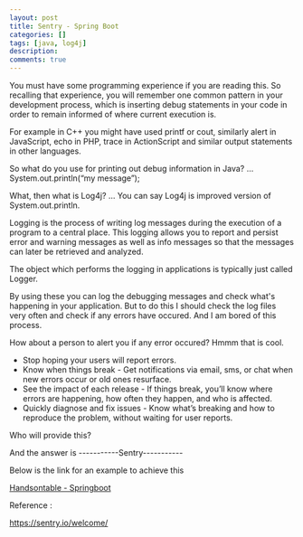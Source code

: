 ```yaml
---
layout: post
title: Sentry - Spring Boot
categories: []
tags: [java, log4j]
description: 
comments: true
---
```


You must have some programming experience if you are reading this. So recalling that experience, you will remember one common pattern in your development process, which is inserting debug statements in your code in order to remain informed of where current execution is.

For example in C++ you might have used printf or cout, similarly alert in JavaScript, echo in PHP, trace in ActionScript and similar output statements in other languages.

So what do you use for printing out debug information in Java? … System.out.println(“my message”);

What, then what is Log4j? … You can say Log4j is improved version of System.out.println.

Logging is the process of writing log messages during the execution of a program to a central place. This logging allows you to report and persist error and warning messages as well as info messages so that the messages can later be retrieved and analyzed.

The object which performs the logging in applications is typically just called Logger.

By using these you can log the debugging messages and check what's happening in your application. But to do this I should check the log files very often and check if any errors have occured. And I am bored of this process.

How about a person to alert you if any error occured? Hmmm that is cool.

* Stop hoping your users will report errors.
* Know when things break - Get notifications via email, sms, or chat when new errors occur or old ones resurface.
* See the impact of each release - If things break, you’ll know where errors are happening, how often they happen, and who is affected.
* Quickly diagnose and fix issues - Know what’s breaking and how to reproduce the problem, without waiting for user reports.

Who will provide this?

And the answer is 
-----------Sentry-----------


Below is the link for an example to achieve this

<a href="https://shreyasrh9.github.io/Handsontable-Springboot/">Handsontable - Springboot</a>

Reference :

https://sentry.io/welcome/